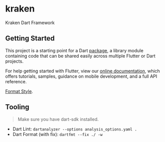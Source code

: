 # kraken

Kraken Dart Framework

## Getting Started

This project is a starting point for a Dart
[package](https://flutter.dev/developing-packages/),
a library module containing code that can be shared easily across
multiple Flutter or Dart projects.

For help getting started with Flutter, view our 
[online documentation](https://flutter.dev/docs), which offers tutorials, 
samples, guidance on mobile development, and a full API reference.

[Format Style](https://dart.dev/guides/language/effective-dart/style).

## Tooling

> Make sure you have dart-sdk installed.

- Dart Lint: `dartanalyzer --options analysis_options.yaml .`
- Dart Format (with fix): `dartfmt --fix ./ -w`
